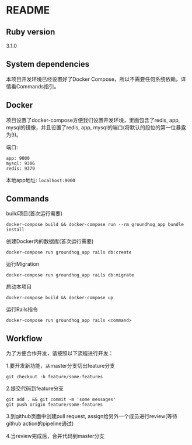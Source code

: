 # README

## Ruby version

3.1.0

## System dependencies

本项目开发环境已经设置好了Docker Compose，所以不需要任何系统依赖。详情看Commands指引。

## Docker

项目设置了docker-compose方便我们设置开发环境，里面包含了redis, app, mysql的镜像，并且设置了redis, app, mysql的端口(将默认的段位的第一位暴露为9)。

端口:

```text
app: 9000
mysql: 9306
redis: 9379
```

本地app地址: `localhost:9000`

## Commands

build项目(首次运行需要)

```shell
docker-compose build && docker-compose run --rm groundhog_app bundle install
```

创建Docker内的数据库(首次运行需要)

```shell
docker-compose run groundhog_app rails db:create
```

运行Migration

```shell
docker-compose run groundhog_app rails db:migrate
```

启动本项目

```shell
docker-compose build && docker-compose up
```

运行Rails指令

```shell
docker-compose run groundhog_app rails <command>
```

## Workflow

为了方便合作开发，请按照以下流程进行开发：

1.要开发新功能，从master分支切出feature分支

```shell
git checkout -b feature/some-features
```

2.提交代码到feature分支

```shell
git add . && git commit -m 'some messages'
git push origin feature/some-features
```

3.到github页面中创建pull request, assign给另外一个成员进行review(等待github action的pipeline通过)

4.当review完成后，合并代码到master分支
